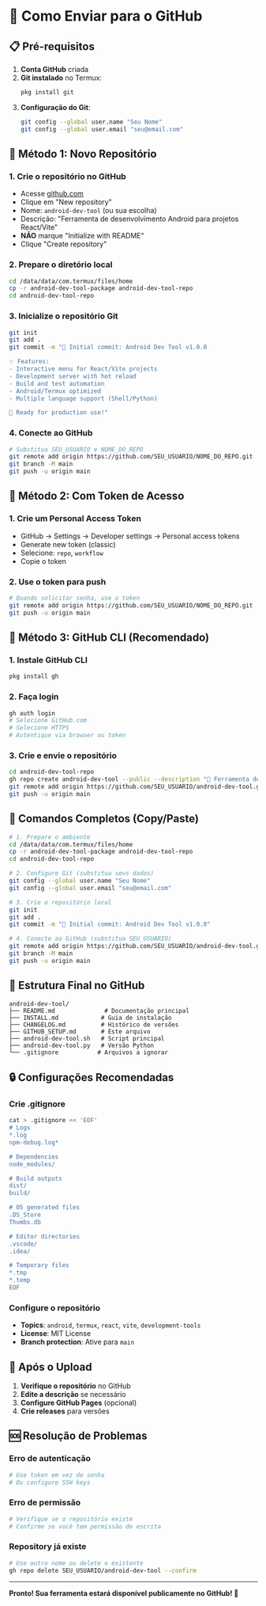 # 🚀 Como Enviar para o GitHub

## 📋 Pré-requisitos

1. **Conta GitHub** criada
2. **Git instalado** no Termux:
   ```bash
   pkg install git
   ```
3. **Configuração do Git**:
   ```bash
   git config --global user.name "Seu Nome"
   git config --global user.email "seu@email.com"
   ```

## 🔧 Método 1: Novo Repositório

### 1. Crie o repositório no GitHub
- Acesse [github.com](https://github.com)
- Clique em "New repository"
- Nome: `android-dev-tool` (ou sua escolha)
- Descrição: "Ferramenta de desenvolvimento Android para projetos React/Vite"
- **NÃO** marque "Initialize with README"
- Clique "Create repository"

### 2. Prepare o diretório local
```bash
cd /data/data/com.termux/files/home
cp -r android-dev-tool-package android-dev-tool-repo
cd android-dev-tool-repo
```

### 3. Inicialize o repositório Git
```bash
git init
git add .
git commit -m "🎉 Initial commit: Android Dev Tool v1.0.0

✨ Features:
- Interactive menu for React/Vite projects
- Development server with hot reload
- Build and test automation
- Android/Termux optimized
- Multiple language support (Shell/Python)

🚀 Ready for production use!"
```

### 4. Conecte ao GitHub
```bash
# Substitua SEU_USUARIO e NOME_DO_REPO
git remote add origin https://github.com/SEU_USUARIO/NOME_DO_REPO.git
git branch -M main
git push -u origin main
```

## 🔑 Método 2: Com Token de Acesso

### 1. Crie um Personal Access Token
- GitHub → Settings → Developer settings → Personal access tokens
- Generate new token (classic)
- Selecione: `repo`, `workflow`
- Copie o token

### 2. Use o token para push
```bash
# Quando solicitar senha, use o token
git remote add origin https://github.com/SEU_USUARIO/NOME_DO_REPO.git
git push -u origin main
```

## 📱 Método 3: GitHub CLI (Recomendado)

### 1. Instale GitHub CLI
```bash
pkg install gh
```

### 2. Faça login
```bash
gh auth login
# Selecione GitHub.com
# Selecione HTTPS
# Autentique via browser ou token
```

### 3. Crie e envie o repositório
```bash
cd android-dev-tool-repo
gh repo create android-dev-tool --public --description "🔧 Ferramenta de desenvolvimento Android para React/Vite"
git remote add origin https://github.com/SEU_USUARIO/android-dev-tool.git
git push -u origin main
```

## 📝 Comandos Completos (Copy/Paste)

```bash
# 1. Prepare o ambiente
cd /data/data/com.termux/files/home
cp -r android-dev-tool-package android-dev-tool-repo
cd android-dev-tool-repo

# 2. Configure Git (substitua seus dados)
git config --global user.name "Seu Nome"
git config --global user.email "seu@email.com"

# 3. Crie o repositório local
git init
git add .
git commit -m "🎉 Initial commit: Android Dev Tool v1.0.0"

# 4. Conecte ao GitHub (substitua SEU_USUARIO)
git remote add origin https://github.com/SEU_USUARIO/android-dev-tool.git
git branch -M main
git push -u origin main
```

## 🎯 Estrutura Final no GitHub

```
android-dev-tool/
├── README.md              # Documentação principal
├── INSTALL.md            # Guia de instalação
├── CHANGELOG.md          # Histórico de versões
├── GITHUB_SETUP.md       # Este arquivo
├── android-dev-tool.sh   # Script principal
├── android-dev-tool.py   # Versão Python
└── .gitignore           # Arquivos a ignorar
```

## 🔒 Configurações Recomendadas

### Crie .gitignore
```bash
cat > .gitignore << 'EOF'
# Logs
*.log
npm-debug.log*

# Dependencies
node_modules/

# Build outputs
dist/
build/

# OS generated files
.DS_Store
Thumbs.db

# Editor directories
.vscode/
.idea/

# Temporary files
*.tmp
*.temp
EOF
```

### Configure o repositório
- **Topics**: `android`, `termux`, `react`, `vite`, `development-tools`
- **License**: MIT License
- **Branch protection**: Ative para `main`

## 🚀 Após o Upload

1. **Verifique o repositório** no GitHub
2. **Edite a descrição** se necessário
3. **Configure GitHub Pages** (opcional)
4. **Crie releases** para versões

## 🆘 Resolução de Problemas

### Erro de autenticação
```bash
# Use token em vez de senha
# Ou configure SSH keys
```

### Erro de permissão
```bash
# Verifique se o repositório existe
# Confirme se você tem permissão de escrita
```

### Repository já existe
```bash
# Use outro nome ou delete o existente
gh repo delete SEU_USUARIO/android-dev-tool --confirm
```

---

**Pronto! Sua ferramenta estará disponível publicamente no GitHub! 🎉**